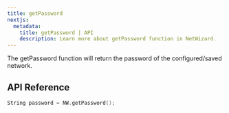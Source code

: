 ```yaml
---
title: getPassword
nextjs:
  metadata:
    title: getPassword | API
    description: Learn more about getPassword function in NetWizard.
---
```


The getPassword function will return the password of the configured/saved network.

## API Reference

```cpp
String password = NW.getPassword();
```
